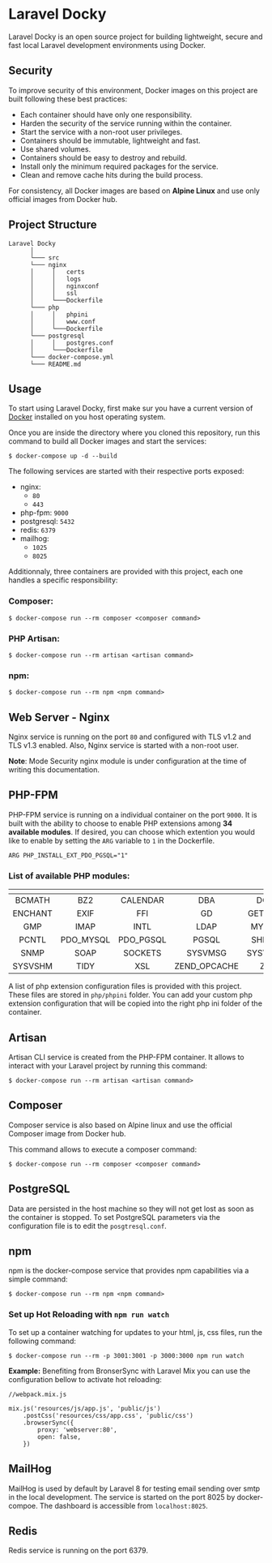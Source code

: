 # Laravel Docky

Laravel Docky is an open source project for building lightweight, secure and fast local Laravel development environments using Docker.

## Security
To improve security of this environment, Docker images on this project are built following these best practices:

- Each container should have only one responsibility.
- Harden the security of the service running within the container.
- Start the service with a non-root user privileges.
- Containers should be immutable, lightweight and fast.
- Use shared volumes.
- Containers should be easy to destroy and rebuild.
- Install only the minimum required packages for the service.
- Clean and remove cache hits during the build process.

For consistency, all Docker images are based on **Alpine Linux** and use only official images from Docker hub.

## Project Structure
```
Laravel Docky
      │   
      └─── src   
      └─── nginx 
      │     │   certs     
      │     │   logs    
      │     │   nginxconf
      │     │   ssl
      │     └───Dockerfile
      └─── php 
      │     │   phpini     
      │     │   www.conf  
      │     └───Dockerfile
      └─── postgresql 
      │     │   postgres.conf  
      │     └───Dockerfile
      └─── docker-compose.yml
      └─── README.md
```

## Usage
To start using Laravel Docky, first make sur you have a current version of [Docker](https://docs.docker.com/get-docker/) installed on you host operating system.

Once you are inside the directory where you cloned this repository, run this command to build all Docker images and start the services:

```
$ docker-compose up -d --build
```

The following services are started with their respective ports exposed:

- nginx:
    - ``80``
    - ``443``
- php-fpm: ``9000``
- postgresql: ``5432``
- redis: ``6379``
- mailhog:
    - ``1025``
    - ``8025``

Additionnaly, three containers are provided with this project, each one handles a specific responsibility:

### Composer:

```
$ docker-compose run --rm composer <composer command>
```

### PHP Artisan:

```
$ docker-compose run --rm artisan <artisan command>
```

### npm:

```
$ docker-compose run --rm npm <npm command>
```

## Web Server - Nginx
Nginx service is running on the port ``80`` and configured with TLS v1.2 and TLS v1.3 enabled. Also, Nginx service is started with a non-root user.

**Note**: Mode Security nginx module is under configuration at the time of writing this documentation.


## PHP-FPM
PHP-FPM service is running on a individual container on the port ``9000``.
It is built with the ability to choose to enable PHP extensions among **34 available modules**. If desired, you can choose which extention you would like to enable by setting the ``ARG`` variable to ``1`` in the Dockerfile.

```
ARG PHP_INSTALL_EXT_PDO_PGSQL="1"
```

### List of available PHP modules:


| <!-- --> | <!-- -->  | <!-- -->  |   <!-- -->   | <!-- --> |
| :------: | :-------: | :-------: | :----------: | :------: |
|  BCMATH  |    BZ2    | CALENDAR  |     DBA      |   DOM    |
| ENCHANT  |   EXIF    |    FFI    |      GD      | GETTEXT  |
|   GMP    |   IMAP    |   INTL    |     LDAP     |  MYSQLI  |
|  PCNTL   | PDO_MYSQL | PDO_PGSQL |    PGSQL     |  SHMOP   |
|   SNMP   |   SOAP    |  SOCKETS  |   SYSVMSG    | SYSVSEM  |
| SYSVSHM  |   TIDY    |    XSL    | ZEND_OPCACHE |   ZIP    |

A list of php extension configuration files is provided with this project. These files are stored in ``php/phpini`` folder. You can add your custom php extension configuration that will be copied into the right php ini folder of the container.


## Artisan
Artisan CLI service is created from the PHP-FPM container. It allows to interact with your Laravel project by running this command:

```
$ docker-compose run --rm artisan <artisan command>
```


## Composer
Composer service is also based on Alpine linux and use the official Composer image from Docker hub.

This command allows to execute a composer command:

```
$ docker-compose run --rm composer <composer command>
```


## PostgreSQL

Data are persisted in the host machine so they will not get lost as soon as the container is stopped.
To set PostgreSQL parameters via the configuration file is to edit the ``posgtresql.conf``.


## npm
npm is the docker-compose service that provides npm capabilities via a simple command:

```
$ docker-compose run --rm npm <npm command>
```


### Set up Hot Reloading with ``npm run watch``
To set up a container watching for updates to your html, js, css files, run the following command:

```
$ docker-compose run --rm -p 3001:3001 -p 3000:3000 npm run watch
```

**Example:**
Benefiting from BronserSync with Laravel Mix you can use the configuration bellow to activate hot reloading:

```
//webpack.mix.js

mix.js('resources/js/app.js', 'public/js')
    .postCss('resources/css/app.css', 'public/css')
    .browserSync({
        proxy: 'webserver:80',
        open: false,
    })
```

## MailHog
MailHog is used by default by Laravel 8 for testing email sending over smtp in the local development. The service is started on the port 8025 by docker-compoe. The dashboard is accessible from ``localhost:8025``.

## Redis
Redis service is running on the port 6379.
